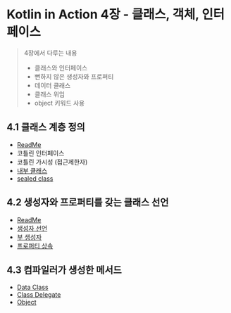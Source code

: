 # Kotlin in Action 4장 - 클래스, 객체, 인터페이스

> 4장에서 다루는 내용
> - 클래스와 인터페이스
> - 뻔하지 않은 생성자와 프로퍼티
> - 데이터 클래스
> - 클래스 위임
> - object 키워드 사용

## 4.1 클래스 계층 정의

- [ReadMe](kt_interface/Readme.md)
- 코틀린 인터페이스
- 코틀린 가시성 (접근제한자)
- [내부 클래스](inner_class)
- [sealed class](sealed_class)

## 4.2 생성자와 프로퍼티를 갖는 클래스 선언

- [ReadMe](constructor/Readme.md)
- [생성자 선언](constructor)
- [부 생성자](constructor/secondary)
- [프로퍼티 상속](property)


## 4.3 컴파일러가 생성한 메서드

- [Data Class](data_class/Readme.md)
- [Class Delegate](class_delegate/Readme.md)
- [Object](object/Readme.md)